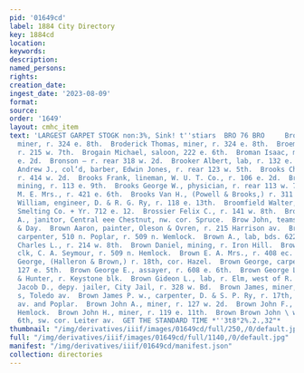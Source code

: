 ```yaml
---
pid: '01649cd'
label: 1884 City Directory
key: 1884cd
location: 
keywords: 
description: 
named_persons: 
rights: 
creation_date: 
ingest_date: '2023-08-09'
format: 
source: 
order: '1649'
layout: cmhc_item
text: 'LARGEST GARPET STOGK non:3%, Sink! t''stiars  BRO 76 BRO     Broderick James,
  miner, r. 324 e. 8th.  Broderick Thomas, miner, r. 324 e. 8th.  Broemser Annie Mrs.,
  r. 215 w. 7th.  Brogain Michael, saloon, 222 e. 6th.  Broman Isaac, miner, r. 394
  e. 2d.  Bronson — r. rear 318 w. 2d.  Brooker Albert, lab, r. 132 e. 10th.  Brooks
  Andrew J., col’d, barber, Edwin Jones, r. rear 123 w. 5th.  Brooks Charles P., printer,
  r. 414 w. 2d.  Brooks Frank, lineman, W. U. T. Co., r. 106 e. 2d.  Brooks Frank,
  mining, r. 113 e. 9th.  Brooks George W., physician, r. rear 113 w. 7th.  Brooks
  M. E. Mrs., r. 421 e. 6th.  Brooks Van H., (Powell & Brooks,) r. 311 w. 6th.  Brooks
  William, engineer, D. & R. G. Ry, r. 118 e. 13th.  Broomfield Walter, lab, Manville
  Smelting Co. + Yr. 712 e. 12.  Brossier Felix C., r. 141 w. 8th.  Brotherton Charles
  A., janitor, Central eee Chestnut, nw. cor. Spruce.  Brow John, teamster, Carland
  & Day.  Brown Aaron, painter, Oleson & Ovren, r. 215 Harrison av.  Brown Abner R.,
  carpenter, 510 n. Poplar, r. 509 n. Wemlock.  Brown A., lab, bds. 622 e. 5th.  Brown
  Charles L., r. 214 w. 8th.  Brown Daniel, mining, r. Iron Hill.  Brown Frank E.,
  clk, C. A. Seymour, r. 509 n. Hemlock.  Brown E. A. Mrs., r. 408 ec. 4th.  Brown
  George, (Halleron & Brown,) r. 18th, cor. Hazel.  Brown George, carpet weaver, r.
  127 e. 5th.  Brown George E., assayer, r. 608 e. 6th.  Brown George L., bkkpr, Trimble
  & Hunter, r. Keystone blk.  Brown Gideon L., lab, r. Elm, west of R. R. crossing.  Brown
  Jacob D., depy. jailer, City Jail, r. 328 w. Bd.  Brown James, miner, r. rear 134
  s, Toledo av.  Brown James P. w., carpenter, D. & S. P. Ry, r. 17th, bet. Harrison
  av. and Poplar.  Brown John A., miner, r. 127 w. 2d.  Brown John F., r. 1005 n.
  Hemlock.  Brown John H., miner, r. 119 e. 11th.  Brown Brown John \ w., lab, r.
  6th, sw. cor. Leiter av.  GET THE STANDARD TIME *''3t8°2%.2.,32"*    '
thumbnail: "/img/derivatives/iiif/images/01649cd/full/250,/0/default.jpg"
full: "/img/derivatives/iiif/images/01649cd/full/1140,/0/default.jpg"
manifest: "/img/derivatives/iiif/01649cd/manifest.json"
collection: directories
---
```


